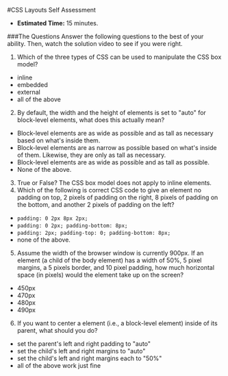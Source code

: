 #CSS Layouts Self Assessment

* **Estimated Time:** 15 minutes.

###The Questions
Answer the following questions to the best of your ability. Then, watch the solution video to see if you were right.

1. Which of the three types of CSS can be used to manipulate the CSS box model?
  * inline
  * embedded
  * external
  * all of the above
2. By default, the width and the height of elements is set to "auto" for block-level elements, what does this actually mean?
  * Block-level elements are as wide as possible and as tall as necessary based on what's inside them.
  * Block-level elements are as narrow as possible based on what's inside of them. Likewise, they are only as tall as necessary.
  * Block-level elements are as wide as possible and as tall as possible. 
  * None of the above.
3. True or False? The CSS box model does not apply to inline elements.
4. Which of the following is correct CSS code to give an element no padding on top, 2 pixels of padding on the right, 8 pixels of padding on the bottom, and another 2 pixels of padding on the left?
  * `padding: 0 2px 8px 2px;`
  * `padding: 0 2px; padding-bottom: 8px;`
  * `padding: 2px; padding-top: 0; padding-bottom: 8px;`
  * none of the above.
5. Assume the width of the browser window is currently 900px. If an element (a child of the body element) has a width of 50%, 5 pixel margins, a 5 pixels border, and 10 pixel padding, how much horizontal space (in pixels) would the element take up on the screen?
  * 450px
  * 470px
  * 480px
  * 490px
6. If you want to center a element (i.e., a block-level element) inside of its parent, what should you do?
  * set the parent's left and right padding to "auto"
  * set the child's left and right margins to "auto"
  * set the child's left and right margins each to "50%"
  * all of the above work just fine
